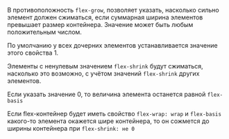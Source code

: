 В противоположность `flex-grow`, позволяет указать, насколько сильно элемент должен сжиматься, если суммарная ширина элементов превышает размер контейнера. Значение может быть любым положительным числом.

По умолчанию у всех дочерних элементов устанавливается значение этого свойства 1.

Элементы с ненулевым значением `flex-shrink` будут сжиматься, насколько это возможно, с учётом значений `flex-shrink` других элементов.

Если указать значение 0, то величина элемента останется равной `flex-basis`

Если flex-контейнер будет иметь свойство `flex-wrap: wrap` и `flex-basis` какого-то элемента окажется шире контейнера, то он сожмется до ширины контейнера при `flex-shrink: не 0`
